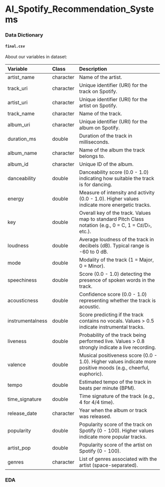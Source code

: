# AI_Spotify_Recommendation_Systems  

### Data Dictionary  

#### `final.csv`  
About our variables in dataset:

| Variable               | Class     | Description |
|:-----------------------|:----------|:------------|
| artist_name            | character | Name of the artist. |
| track_uri              | character | Unique identifier (URI) for the track on Spotify. |
| artist_uri             | character | Unique identifier (URI) for the artist on Spotify. |
| track_name             | character | Name of the track. |
| album_uri              | character | Unique identifier (URI) for the album on Spotify. |
| duration_ms            | double    | Duration of the track in milliseconds. |
| album_name             | character | Name of the album the track belongs to. |
| album_id               | character | Unique ID of the album. |
| danceability           | double    | Danceability score (0.0 - 1.0) indicating how suitable the track is for dancing. |
| energy                 | double    | Measure of intensity and activity (0.0 - 1.0). Higher values indicate more energetic tracks. |
| key                    | double    | Overall key of the track. Values map to standard Pitch Class notation (e.g., 0 = C, 1 = C♯/D♭, etc.). |
| loudness               | double    | Average loudness of the track in decibels (dB). Typical range is -60 to 0 dB. |
| mode                   | double    | Modality of the track (1 = Major, 0 = Minor). |
| speechiness            | double    | Score (0.0 - 1.0) detecting the presence of spoken words in the track. |
| acousticness           | double    | Confidence score (0.0 - 1.0) representing whether the track is acoustic. |
| instrumentalness       | double    | Score predicting if the track contains no vocals. Values > 0.5 indicate instrumental tracks. |
| liveness               | double    | Probability of the track being performed live. Values > 0.8 strongly indicate a live recording. |
| valence                | double    | Musical positiveness score (0.0 - 1.0). Higher values indicate more positive moods (e.g., cheerful, euphoric). |
| tempo                  | double    | Estimated tempo of the track in beats per minute (BPM). |
| time_signature         | double    | Time signature of the track (e.g., 4 for 4/4 time). |
| release_date           | character | Year when the album or track was released. |
| popularity             | double    | Popularity score of the track on Spotify (0 - 100). Higher values indicate more popular tracks. |
| artist_pop             | double    | Popularity score of the artist on Spotify (0 - 100). |
| genres                 | character | List of genres associated with the artist (space-separated). |

### EDA
